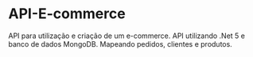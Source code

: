 # API-E-commerce
API para utilização e criação de um e-commerce.
API utilizando .Net 5 e banco de dados MongoDB. 
Mapeando pedidos, clientes e produtos.
